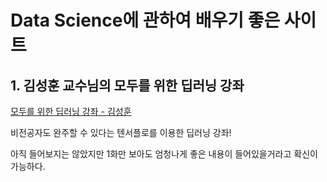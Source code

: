 # Data Science에 관하여 배우기 좋은 사이트

## 1. 김성훈 교수님의 모두를 위한 딥러닝 강좌

[모두를 위한 딥러닝 강좌 - 김성훈](https://www.youtube.com/watch?v=BS6O0zOGX4E&list=PLlMkM4tgfjnLSOjrEJN31gZATbcj_MpUm)

비전공자도 완주할 수 있다는 텐서플로를 이용한 딥러닝 강좌!

아직 들어보지는 않았지만 1화만 보아도 엄청나게 좋은 내용이 들어있을거라고 확신이 가능하다.
